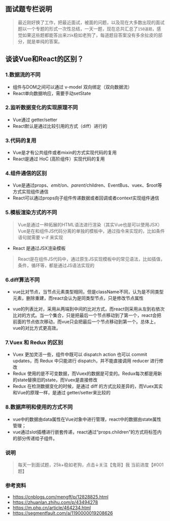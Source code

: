 ## 面试题专栏说明
>最近刚好换了工作，把最近面试，被面的问题，以及现在大多数出现的面试题以一个专题的形式一次性总结，一天一题，现在总共汇总了`150道题`，感觉如果这些题都能答出来`25k`稳如老狗了，每道题目答案没有多余扯皮的部分，就是单纯的答案。

## 谈谈Vue和React的区别？
### 1.数据流的不同
* 组件与DOM之间可以通过 v-model 双向绑定（双向数据流）
* React单向数据响应，需要手动setState
### 2.监听数据变化的实现原理不同
* Vue通过 getter/setter
* React默认是通过比较引用的方式（diff）进行的
### 3.代码的复用
* Vue是才有公共组件或者mixin的方式实现代码的复用
* React是通过 HoC (高阶组件）实现代码的复用
### 4.组件通信的区别
* Vue是通过props、$emit/$on、$parent/$children、EventBus、vuex、$root等方式实现组件通信
* React可以通过props向子组件传递数据或者回调或者context实现组件通信
### 5.模板渲染方式的不同
> Vue是通过一种拓展的HTML语法进行渲染（其实Vue也是可以使用JSX）
Vue是在和组件JS代码分离的单独的模板中，通过指令来实现的，比如条件语句就需要 v-if 来实现
* React 是通过JSX渲染模板
> React是在组件JS代码中，通过原生JS实现模板中的常见语法，比如插值，条件，循环等，都是通过JS语法实现的
### 6.diff算法不同
* vue比对节点，当节点元素类型相同，但是className不同，认为是不同类型元素，删除重建，而react会认为是同类型节点，只是修改节点属性

* vue的列表比对，采用从两端到中间的比对方式，而react则采用从左到右依次比对的方式。当一个集合，只是把最后一个节点移动到了第一个，react会把前面的节点依次移动，而vue只会把最后一个节点移动到第一个。总体上，vue的对比方式更高效。
### 7.Vuex 和 Redux 的区别
* Vuex 更加灵活一些，组件中既可以 dispatch action 也可以 commit updates，而 Redux 中只能进行 dispatch，并不能直接调用 reducer 进行修改
* Redux 使用的是不可变数据，而Vuex的数据是可变的。Redux每次都是用新的state替换旧的state，而Vuex是直接修改
* Redux 在检测数据变化的时候，是通过 diff 的方式比较差异的，而Vuex其实和Vue的原理一样，是通过 getter/setter来比较的
### 8.数据声明和使用的方式不同
* vue中的数据由data属性在Vue对象中进行管理，react中的数据由state属性管理；
* vue通过slot插槽进行嵌套传递，react通过“props.children”的方式将标签内的部分传递给子组件。

### 说明
>每天一到面试题，25k+稳如老狗，点击↓关注【鬼哥】我
 当前进度【#001题】


### 参考资料
* https://cnblogs.com/mengff/p/12828825.html
* https://zhuanlan.zhihu.com/p/43494278
* https://m.php.cn/article/464234.html
* https://segmentfault.com/a/1190000019208626